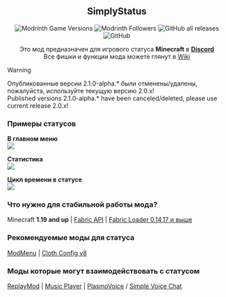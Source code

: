 <div align=center>

## SimplyStatus
![Modrinth Game Versions](https://img.shields.io/modrinth/game-versions/simplystatus?label=Minecraft%20Support&style=flat-square)
![Modrinth Followers](https://img.shields.io/modrinth/followers/simplystatus?label=Modrinth%20Followers&style=flat-square)
![GitHub all releases](https://img.shields.io/github/downloads/simply-kel/simplystatus-fabric/total?color=blue&label=GitHub%20Downloads&style=flat-square)
![GitHub](https://img.shields.io/github/license/simply-kel/simplystatus-fabric?color=blue&label=License&style=flat-square)
<br>

Это мод предназначен для игрового статуса **Minecraft** в **[Discord](https://discord.com/company)** <br>
Все фишки и функции мода можете глянут в [Wiki](https://github.com/not-simply-kel/SimplyStatus-fabric/wiki)

</div>
<div align=left>

> [!WARNING]
> Опубликованные версии 2.1.0-alpha.* были отменены/удалены, пожалуйста, используйте текущую версию 2.0.x!<br>
> Published versions 2.1.0-alpha.* have been canceled/deleted, please use current release 2.0.x!

### Примеры статусов
**В главном меню**<br>
<img src="https://cdn.modrinth.com/data/6kYGBz0X/images/30d75e96bb571c6f8567b02d04499af6e7c3ce9b.png"><br>

**Статистика**<br>
<img src="https://cdn.modrinth.com/data/6kYGBz0X/images/721e079e92394787d5e54677938e638051360c59.png"><br>

**Цикл времени в статусе**<br>
<img src="https://cdn.modrinth.com/data/6kYGBz0X/images/7f63d49f98ddbbfd2b868425bb9097f917f5ca1c.png">

### Что нужно для стабильной работы мода?
Minecraft **1.19 and up** | 
[Fabric API](https://modrinth.com/mod/fabric-api) |
[Fabric Loader 0.14.17 и выше](https://fabricmc.net/use)


### Рекомендуемые моды для статуса
[ModMenu](https://modrinth.com/mod/modmenu) |
[Cloth Config v8](https://modrinth.com/mod/cloth-config)

### Моды которые могут взаимодействовать с статусом
[ReplayMod](https://www.replaymod.com/) | 
[Music Player](https://u-team.info/mods/musicplayer/) | 
[PlasmoVoice](https://modrinth.com/mod/plasmo-voice) / [Simple Voice Chat](https://modrinth.com/mod/simple-voice-chat)

</div>
